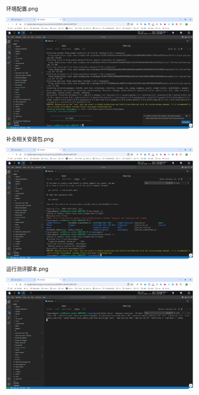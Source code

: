 环境配置.png

![环境配置.png](./src/环境配置.png)

补全相关安装包.png

![补全相关安装包.png](./src/补全相关安装包.png)

运行测评脚本.png

![运行测评脚本.png](./src/运行测评脚本.png)

